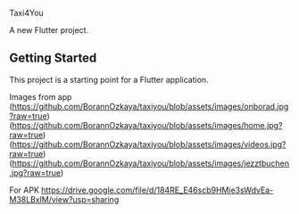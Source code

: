 Taxi4You

A new Flutter project.

## Getting Started

This project is a starting point for a Flutter application.

Images from app
(https://github.com/BorannOzkaya/taxiyou/blob/assets/images/onborad.jpg?raw=true)
(https://github.com/BorannOzkaya/taxiyou/blob/assets/images/home.jpg?raw=true)
(https://github.com/BorannOzkaya/taxiyou/blob/assets/images/videos.jpg?raw=true)
(https://github.com/BorannOzkaya/taxiyou/blob/assets/images/jezztbuchen.jpg?raw=true)

For APK 
https://drive.google.com/file/d/184RE_E46scb9HMie3sWdvEa-M38LBxlM/view?usp=sharing


